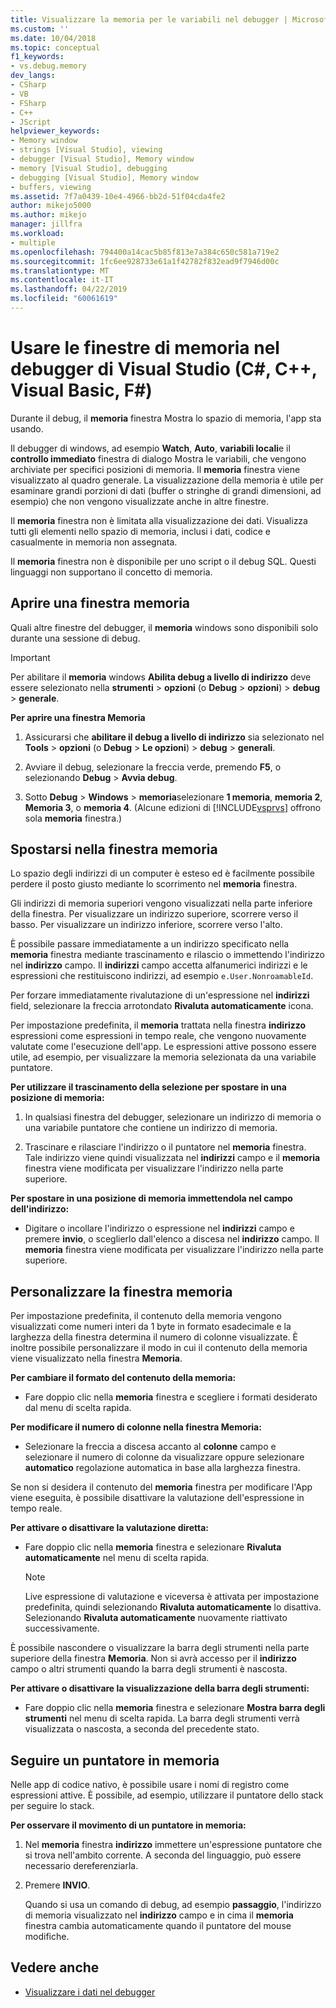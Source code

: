 ```yaml
---
title: Visualizzare la memoria per le variabili nel debugger | Microsoft Docs
ms.custom: ''
ms.date: 10/04/2018
ms.topic: conceptual
f1_keywords:
- vs.debug.memory
dev_langs:
- CSharp
- VB
- FSharp
- C++
- JScript
helpviewer_keywords:
- Memory window
- strings [Visual Studio], viewing
- debugger [Visual Studio], Memory window
- memory [Visual Studio], debugging
- debugging [Visual Studio], Memory window
- buffers, viewing
ms.assetid: 7f7a0439-10e4-4966-bb2d-51f04cda4fe2
author: mikejo5000
ms.author: mikejo
manager: jillfra
ms.workload:
- multiple
ms.openlocfilehash: 794400a14cac5b85f813e7a384c650c581a719e2
ms.sourcegitcommit: 1fc6ee928733e61a1f42782f832ead9f7946d00c
ms.translationtype: MT
ms.contentlocale: it-IT
ms.lasthandoff: 04/22/2019
ms.locfileid: "60061619"
---
```

# <a name="use-the-memory-windows-in-the-visual-studio-debugger-c-c-visual-basic-f"></a>Usare le finestre di memoria nel debugger di Visual Studio (C#, C++, Visual Basic, F#)

Durante il debug, il **memoria** finestra Mostra lo spazio di memoria, l'app sta usando.

Il debugger di windows, ad esempio **Watch**, **Auto**, **variabili locali**e il **controllo immediato** finestra di dialogo Mostra le variabili, che vengono archiviate per specifici posizioni di memoria. Il **memoria** finestra viene visualizzato al quadro generale. La visualizzazione della memoria è utile per esaminare grandi porzioni di dati (buffer o stringhe di grandi dimensioni, ad esempio) che non vengono visualizzate anche in altre finestre.

Il **memoria** finestra non è limitata alla visualizzazione dei dati. Visualizza tutti gli elementi nello spazio di memoria, inclusi i dati, codice e casualmente in memoria non assegnata.

Il **memoria** finestra non è disponibile per uno script o il debug SQL. Questi linguaggi non supportano il concetto di memoria.

## <a name="open-a-memory-window"></a>Aprire una finestra memoria

Quali altre finestre del debugger, il **memoria** windows sono disponibili solo durante una sessione di debug.

>[!IMPORTANT]
>Per abilitare il **memoria** windows **Abilita debug a livello di indirizzo** deve essere selezionato nella **strumenti** > **opzioni** (o **Debug** > **opzioni**) > **debug** > **generale**.

**Per aprire una finestra Memoria**

1. Assicurarsi che **abilitare il debug a livello di indirizzo** sia selezionato nel **Tools** > **opzioni** (o **Debug**  >  **Le opzioni**) > **debug** > **generali**.

1. Avviare il debug, selezionare la freccia verde, premendo **F5**, o selezionando **Debug** > **Avvia debug**.

2. Sotto **Debug** > **Windows** > **memoria**selezionare **1 memoria**, **memoria 2**, **Memoria 3**, o **memoria 4**. (Alcune edizioni di [!INCLUDE[vsprvs](../code-quality/includes/vsprvs_md.md)] offrono sola **memoria** finestra.)

## <a name="move-around-in-the-memory-window"></a>Spostarsi nella finestra memoria

Lo spazio degli indirizzi di un computer è esteso ed è facilmente possibile perdere il posto giusto mediante lo scorrimento nel **memoria** finestra.

Gli indirizzi di memoria superiori vengono visualizzati nella parte inferiore della finestra. Per visualizzare un indirizzo superiore, scorrere verso il basso. Per visualizzare un indirizzo inferiore, scorrere verso l'alto.

È possibile passare immediatamente a un indirizzo specificato nella **memoria** finestra mediante trascinamento e rilascio o immettendo l'indirizzo nel **indirizzo** campo. Il **indirizzi** campo accetta alfanumerici indirizzi e le espressioni che restituiscono indirizzi, ad esempio `e.User.NonroamableId`.

Per forzare immediatamente rivalutazione di un'espressione nel **indirizzi** field, selezionare la freccia arrotondato **Rivaluta automaticamente** icona.

Per impostazione predefinita, il **memoria** trattata nella finestra **indirizzo** espressioni come espressioni in tempo reale, che vengono nuovamente valutate come l'esecuzione dell'app. Le espressioni attive possono essere utile, ad esempio, per visualizzare la memoria selezionata da una variabile puntatore.

**Per utilizzare il trascinamento della selezione per spostare in una posizione di memoria:**

1. In qualsiasi finestra del debugger, selezionare un indirizzo di memoria o una variabile puntatore che contiene un indirizzo di memoria.

2. Trascinare e rilasciare l'indirizzo o il puntatore nel **memoria** finestra. Tale indirizzo viene quindi visualizzata nel **indirizzi** campo e il **memoria** finestra viene modificata per visualizzare l'indirizzo nella parte superiore.

**Per spostare in una posizione di memoria immettendola nel campo dell'indirizzo:**

- Digitare o incollare l'indirizzo o espressione nel **indirizzi** campo e premere **invio**, o sceglierlo dall'elenco a discesa nel **indirizzo** campo. Il **memoria** finestra viene modificata per visualizzare l'indirizzo nella parte superiore.

## <a name="customize-the-memory-window"></a>Personalizzare la finestra memoria

Per impostazione predefinita, il contenuto della memoria vengono visualizzati come numeri interi da 1 byte in formato esadecimale e la larghezza della finestra determina il numero di colonne visualizzate. È inoltre possibile personalizzare il modo in cui il contenuto della memoria viene visualizzato nella finestra **Memoria**.

**Per cambiare il formato del contenuto della memoria:**

- Fare doppio clic nella **memoria** finestra e scegliere i formati desiderato dal menu di scelta rapida.

**Per modificare il numero di colonne nella finestra Memoria:**

- Selezionare la freccia a discesa accanto al **colonne** campo e selezionare il numero di colonne da visualizzare oppure selezionare **automatico** regolazione automatica in base alla larghezza finestra.

Se non si desidera il contenuto del **memoria** finestra per modificare l'App viene eseguita, è possibile disattivare la valutazione dell'espressione in tempo reale.

**Per attivare o disattivare la valutazione diretta:**

- Fare doppio clic nella **memoria** finestra e selezionare **Rivaluta automaticamente** nel menu di scelta rapida.

  >[!NOTE]
  >Live espressione di valutazione e viceversa è attivata per impostazione predefinita, quindi selezionando **Rivaluta automaticamente** lo disattiva. Selezionando **Rivaluta automaticamente** nuovamente riattivato successivamente.

È possibile nascondere o visualizzare la barra degli strumenti nella parte superiore della finestra **Memoria**. Non si avrà accesso per il **indirizzo** campo o altri strumenti quando la barra degli strumenti è nascosta.

**Per attivare o disattivare la visualizzazione della barra degli strumenti:**

- Fare doppio clic nella **memoria** finestra e selezionare **Mostra barra degli strumenti** nel menu di scelta rapida. La barra degli strumenti verrà visualizzata o nascosta, a seconda del precedente stato.

## <a name="follow-a-pointer-through-memory"></a>Seguire un puntatore in memoria

Nelle app di codice nativo, è possibile usare i nomi di registro come espressioni attive. È possibile, ad esempio, utilizzare il puntatore dello stack per seguire lo stack.

**Per osservare il movimento di un puntatore in memoria:**

1. Nel **memoria** finestra **indirizzo** immettere un'espressione puntatore che si trova nell'ambito corrente. A seconda del linguaggio, può essere necessario dereferenziarla.

2. Premere **INVIO**.

   Quando si usa un comando di debug, ad esempio **passaggio**, l'indirizzo di memoria visualizzato nel **indirizzo** campo e in cima il **memoria** finestra cambia automaticamente quando il puntatore del mouse modifiche.

## <a name="see-also"></a>Vedere anche
- [Visualizzare i dati nel debugger](../debugger/viewing-data-in-the-debugger.md)